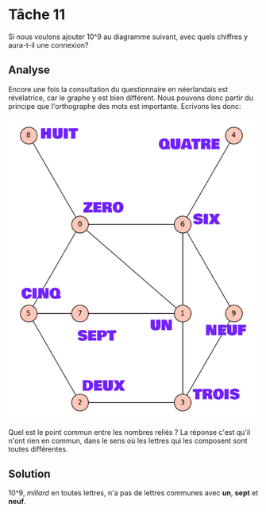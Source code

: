 # Tâche 11

Si nous voulons ajouter 10^9 au diagramme suivant, avec quels chiffres y aura-t-il une connexion?

## Analyse

Encore une fois la consultation du questionnaire en néerlandais est révélatrice, car le graphe y est bien différent. Nous pouvons donc partir du principe que l'orthographe des mots est importante. Ecrivons les donc:

![Graphe](11-Graphe.jpg)


Quel est le point commun entre les nombres reliés ? La réponse c'est qu'il n'ont rien en commun, dans le sens où les lettres qui les composent sont toutes différentes.

## Solution

10^9, *millard* en toutes lettres, n'a pas de lettres communes avec **un**, **sept** et **neuf**.

